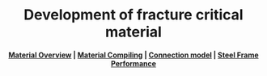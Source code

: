 <!-- prettier-ignore-start -->
<!-- markdownlint-disable -->
<h1 align="center">
    <a>Development of fracture critical material</a>
</h1>

<h4 align="center">
    <a href="#material overview">Material Overview</a> |
     <a href="#material compiling">Material Compiling</a> |
    <a href="#connection model">Connection model</a> |
    <a href="#steel frame performance">Steel Frame Performance</a>
</h4>

<!-- markdownlint-enable -->
<!-- prettier-ignore-end -->
